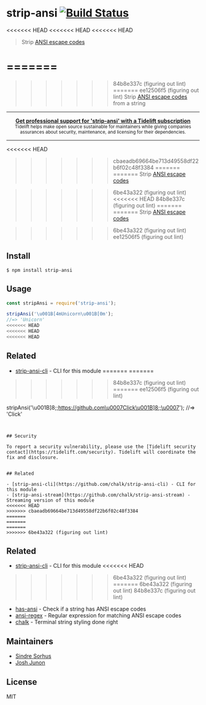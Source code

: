 # strip-ansi [![Build Status](https://travis-ci.org/chalk/strip-ansi.svg?branch=master)](https://travis-ci.org/chalk/strip-ansi)

<<<<<<< HEAD
<<<<<<< HEAD
<<<<<<< HEAD
> Strip [ANSI escape codes](https://en.wikipedia.org/wiki/ANSI_escape_code)

=======
=======
>>>>>>> 84b8e337c (figuring out lint)
=======
>>>>>>> ee12506f5 (figuring out lint)
> Strip [ANSI escape codes](https://en.wikipedia.org/wiki/ANSI_escape_code) from a string

---

<div align="center">
	<b>
		<a href="https://tidelift.com/subscription/pkg/npm-strip-ansi?utm_source=npm-strip-ansi&utm_medium=referral&utm_campaign=readme">Get professional support for 'strip-ansi' with a Tidelift subscription</a>
	</b>
	<br>
	<sub>
		Tidelift helps make open source sustainable for maintainers while giving companies<br>assurances about security, maintenance, and licensing for their dependencies.
	</sub>
</div>

---
<<<<<<< HEAD
>>>>>>> cbaeadb69664be713d49558df22b6f02c48f3384
=======
=======
> Strip [ANSI escape codes](https://en.wikipedia.org/wiki/ANSI_escape_code)

>>>>>>> 6be43a322 (figuring out lint)
<<<<<<< HEAD
>>>>>>> 84b8e337c (figuring out lint)
=======
=======
> Strip [ANSI escape codes](https://en.wikipedia.org/wiki/ANSI_escape_code)

>>>>>>> 6be43a322 (figuring out lint)
>>>>>>> ee12506f5 (figuring out lint)

## Install

```
$ npm install strip-ansi
```


## Usage

```js
const stripAnsi = require('strip-ansi');

stripAnsi('\u001B[4mUnicorn\u001B[0m');
//=> 'Unicorn'
<<<<<<< HEAD
<<<<<<< HEAD
<<<<<<< HEAD
```


## Related

- [strip-ansi-cli](https://github.com/chalk/strip-ansi-cli) - CLI for this module
=======
=======
>>>>>>> 84b8e337c (figuring out lint)
=======
>>>>>>> ee12506f5 (figuring out lint)

stripAnsi('\u001B]8;;https://github.com\u0007Click\u001B]8;;\u0007');
//=> 'Click'
```


## Security

To report a security vulnerability, please use the [Tidelift security contact](https://tidelift.com/security). Tidelift will coordinate the fix and disclosure.


## Related

- [strip-ansi-cli](https://github.com/chalk/strip-ansi-cli) - CLI for this module
- [strip-ansi-stream](https://github.com/chalk/strip-ansi-stream) - Streaming version of this module
<<<<<<< HEAD
>>>>>>> cbaeadb69664be713d49558df22b6f02c48f3384
=======
=======
=======
>>>>>>> 6be43a322 (figuring out lint)
```


## Related

- [strip-ansi-cli](https://github.com/chalk/strip-ansi-cli) - CLI for this module
<<<<<<< HEAD
>>>>>>> 6be43a322 (figuring out lint)
=======
>>>>>>> 6be43a322 (figuring out lint)
>>>>>>> 84b8e337c (figuring out lint)
- [has-ansi](https://github.com/chalk/has-ansi) - Check if a string has ANSI escape codes
- [ansi-regex](https://github.com/chalk/ansi-regex) - Regular expression for matching ANSI escape codes
- [chalk](https://github.com/chalk/chalk) - Terminal string styling done right


## Maintainers

- [Sindre Sorhus](https://github.com/sindresorhus)
- [Josh Junon](https://github.com/qix-)


## License

MIT
